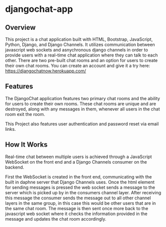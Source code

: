 # djangochat-app
 
## Overview
This project is a chat application built with HTML, Bootstrap, JavaScript, Python, Django, and Django Channels. It utilizes communication between javascript web sockets and asnychronous django channels in order to provide users with a real-time chat application where they can talk to each other. There are two pre-built chat rooms and an option for users to create their own chat rooms. You can create an account and give it a try here: https://djangochatnow.herokuapp.com/

## Features
The DjangoChat application features two primary chat rooms and the ability for users to create their own rooms. These chat rooms are unique and are destroyed, along with any messages in them, whenever all users in the chat room exit the room. 

This Project also features user authentication and password reset via email links.

## How It Works
Real-time chat between multiple users is achieved through a JavaScript WebSocket on the front end and a Django Channels consumer on the backend. 

First the WebSocket is created in the front end, communicating with the built in daphne server that Django Channels uses. Once the html element for sending messages is pressed the web socket sends a message to the server which is picked up by in the consumers channel layer. After receiving this message the consumer sends the message out to all other channel layers in the same group, in this case this would be other users that are in the same chat room. The message is then sent once more back to the javascript web socket where it checks the information provided in the message and updates the chat room accordingly.

